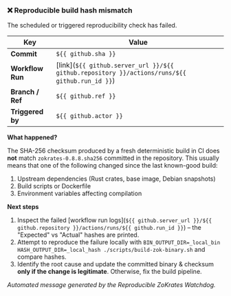 ### :x: Reproducible build hash mismatch

The scheduled or triggered reproducibility check has failed.

| Key | Value |
|-----|-------|
| **Commit** | `${{ github.sha }}` |
| **Workflow Run** | [link](`${{ github.server_url }}/${{ github.repository }}/actions/runs/${{ github.run_id }}`) |
| **Branch / Ref** | `${{ github.ref }}` |
| **Triggered by** | `${{ github.actor }}` |

**What happened?**

The SHA-256 checksum produced by a fresh deterministic build in CI does **not** match
`zokrates-0.8.8.sha256` committed in the repository. This usually means that
one of the following changed since the last known-good build:

1. Upstream dependencies (Rust crates, base image, Debian snapshots)
2. Build scripts or Dockerfile
3. Environment variables affecting compilation

**Next steps**
1. Inspect the failed [workflow run logs](`${{ github.server_url }}/${{ github.repository }}/actions/runs/${{ github.run_id }}`) – the "Expected" vs "Actual" hashes are printed.
2. Attempt to reproduce the failure locally with `BIN_OUTPUT_DIR=_local_bin HASH_OUTPUT_DIR=_local_hash ./scripts/build-zok-binary.sh` and compare hashes.
3. Identify the root cause and update the committed binary & checksum **only if the change is legitimate**. Otherwise, fix the build pipeline.

*Automated message generated by the Reproducible ZoKrates Watchdog.*
